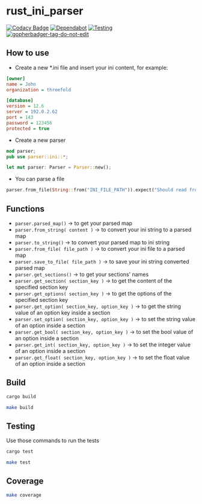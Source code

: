 # rust_ini_parser

[![Codacy Badge](https://app.codacy.com/project/badge/Grade/cd6e18aac6be404ab89ec160b4b36671)](https://app.codacy.com/gh/rawdaGastan/rust_ini_parser/dashboard?utm_source=github.com&amp;utm_medium=referral&amp;utm_content=threefoldtech/rust_ini_parser&amp;utm_campaign=Badge_Grade) [![Dependabot](https://badgen.net/badge/Dependabot/enabled/green?icon=dependabot)](https://dependabot.com/) [![Testing](https://github.com/rawdagastan/rust_ini_parser/actions/workflows/rust.yml/badge.svg?branch=main)](https://github.com/rawdagastan/rust_ini_parser/actions/workflows/rust.yml) <a href='https://github.com/jpoles1/gopherbadger' target='_blank'>![gopherbadger-tag-do-not-edit](https://img.shields.io/badge/Grid%20Client%20Coverage-96.23%25-brightgreen.svg?longCache=true&style=flat)</a>

## How to use

- Create a new *.ini file and insert your ini content, for example:
  
```ini
[owner]
name = John
organization = threefold

[database]
version = 12.6
server = 192.0.2.62
port = 143
password = 123456
protected = true
```

- Create a new parser

```rust
mod parser;
pub use parser::ini::*;

let mut parser: Parser = Parser::new();
```

- You can parse a file

```rust
parser.from_file(String::from("INI_FILE_PATH")).expect("Should read from file");
```

## Functions

- `parser.parsed_map()` &rarr; to get your parsed map
- `parser.from_string( content )` &rarr; to convert your ini string to a parsed map
- `parser.to_string()` &rarr; to convert your parsed map to ini string
- `parser.from_file( file_path )` &rarr; to convert your ini file to a parsed map
- `parser.save_to_file( file_path )` &rarr; to save your ini string converted parsed map
- `parser.get_sections()` &rarr; to get your sections' names
- `parser.get_section( section_key )` &rarr; to get the content of the specified section key
- `parser.get_options( section_key )` &rarr; to get the options of the specified section key
- `parser.get_option( section_key, option_key )` &rarr; to get the string value of an option key inside a section
- `parser.set_option( section_key, option_key )` &rarr; to set the string value of an option inside a section
- `parser.get_bool( section_key, option_key )` &rarr; to set the bool value of an option inside a section
- `parser.get_int( section_key, option_key )` &rarr; to set the integer value of an option inside a section
- `parser.get_float( section_key, option_key )` &rarr; to set the float value of an option inside a section

## Build

```bash
cargo build
```

```bash
make build
```

## Testing

Use those commands to run the tests

```bash
cargo test
```

```bash
make test
```

## Coverage

```bash
make coverage
```
